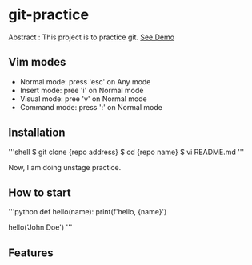 # git-practice

Abstract : This project is to practice git.
[See Demo](https://google.com/)

## Vim modes

- Normal mode: press 'esc' on Any mode
- Insert mode: pree 'i' on Normal mode
- Visual mode: pree 'v' on Normal mode
- Command mode: press ':' on Normal mode

## Installation

'''shell
$ git clone {repo address}
$ cd {repo name}
$ vi README.md
'''

Now, I am doing unstage practice.

## How to start

'''python
def hello(name):
    print(f'hello, {name}')

hello('John Doe')
'''

## Features



